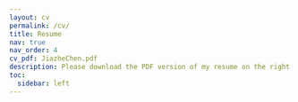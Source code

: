 ```yaml
---
layout: cv
permalink: /cv/
title: Resume
nav: true
nav_order: 4
cv_pdf: JiazheChen.pdf
description: Please download the PDF version of my resume on the right side.
toc:
  sidebar: left
---
```

